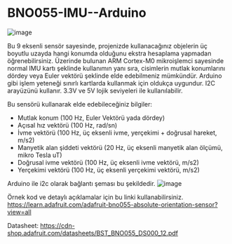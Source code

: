 # BNO055-IMU--Arduino

![image](https://user-images.githubusercontent.com/65015625/144225114-31da2b89-ad25-4bd8-9a3f-92870dc06874.png)

Bu 9 eksenli sensör sayesinde, projenizde kullanacağınız objelerin üç boyutlu uzayda hangi konumda olduğunu ekstra hesaplama yapmadan öğrenebilirsiniz. Üzerinde bulunan ARM Cortex-M0 mikroişlemci sayesinde normal IMU kartı şeklinde kullanımın yanı sıra, cisimlerin mutlak konumlarını dördey veya Euler vektörü şeklinde elde edebilmeniz mümkündür. Arduino gibi işlem yeteneği sınırlı kartlarda kullanmak için oldukça uygundur. I2C arayüzünü kullanır. 3.3V ve 5V lojik seviyeleri ile kullanılabilir.

Bu sensörü kullanarak elde edebileceğiniz bilgiler:
* Mutlak konum (100 Hz, Euler Vektörü yada dördey)
* Açısal hız vektörü (100 Hz, rad/sn)
* İvme vektörü (100 Hz, üç eksenli ivme, yerçekimi + doğrusal hareket, m/s2)
* Manyetik alan şiddeti vektörü (20 Hz, üç eksenli manyetik alan ölçümü, mikro Tesla uT)
* Doğrusal ivme vektörü (100 Hz, üç eksenli ivme vektörü, m/s2)
* Yerçekimi vektörü (100 Hz, üç eksenli yerçekimi vektörü, m/s2)

Arduino ile i2c olarak bağlantı şeması bu şekildedir.
![image](https://user-images.githubusercontent.com/65015625/144225748-bbcc256f-1b6f-4c67-9b53-6e836f3a981d.png)

Örnek kod ve detaylı açıklamalar için bu linki kullanabilirsiniz.
https://learn.adafruit.com/adafruit-bno055-absolute-orientation-sensor?view=all

Datasheet:
https://cdn-shop.adafruit.com/datasheets/BST_BNO055_DS000_12.pdf
